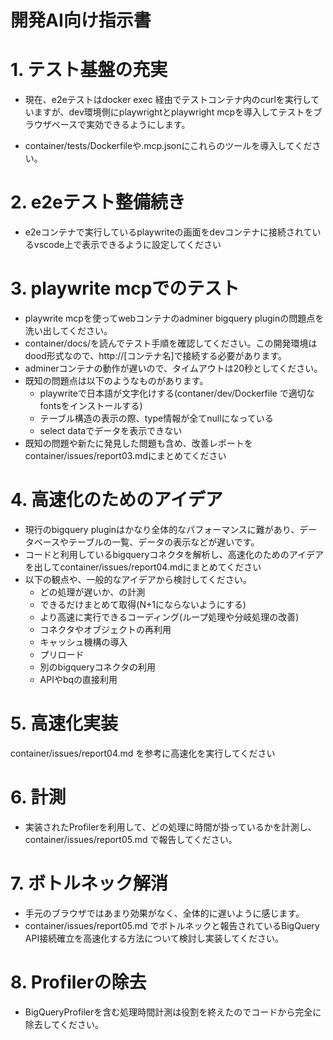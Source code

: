 # 開発AI向け指示書


# 1. テスト基盤の充実
* 現在、e2eテストはdocker exec 経由でテストコンテナ内のcurlを実行していますが、dev環境側にplaywrightとplaywright mcpを導入してテストをブラウザベースで実効できるようにします。

* container/tests/Dockerfileや.mcp.jsonにこれらのツールを導入してください。

# 2. e2eテスト整備続き
* e2eコンテナで実行しているplaywriteの画面をdevコンテナに接続されているvscode上で表示できるように設定してください

# 3. playwrite mcpでのテスト
* playwrite mcpを使ってwebコンテナのadminer bigquery pluginの問題点を洗い出してください。
* container/docs/を読んでテスト手順を確認してください。この開発環境はdood形式なので、http://[コンテナ名]で接続する必要があります。
* adminerコンテナの動作が遅いので、タイムアウトは20秒としてください。
* 既知の問題点は以下のようなものがあります。
    * playwriteで日本語が文字化けする(contaner/dev/Dockerfile で適切なfontsをインストールする)
    * テーブル構造の表示の際、type情報が全てnullになっている
    * select dataでデータを表示できない
* 既知の問題や新たに発見した問題も含め、改善レポートをcontainer/issues/report03.mdにまとめてください

# 4. 高速化のためのアイデア
* 現行のbigquery pluginはかなり全体的なパフォーマンスに難があり、データベースやテーブルの一覧、データの表示などが遅いです。
* コードと利用しているbigqueryコネクタを解析し、高速化のためのアイデアを出してcontainer/issues/report04.mdにまとめてください
* 以下の観点や、一般的なアイデアから検討してください。
    * どの処理が遅いか、の計測
    * できるだけまとめて取得(N+1にならないようにする)
    * より高速に実行できるコーディング(ループ処理や分岐処理の改善)
    * コネクタやオブジェクトの再利用
    * キャッシュ機構の導入
    * プリロード
    * 別のbigqueryコネクタの利用
    * APIやbqの直接利用

# 5. 高速化実装
container/issues/report04.md を参考に高速化を実行してください

# 6. 計測
* 実装されたProfilerを利用して、どの処理に時間が掛っているかを計測し、container/issues/report05.md で報告してください。

# 7. ボトルネック解消
* 手元のブラウザではあまり効果がなく、全体的に遅いように感じます。
* container/issues/report05.md でボトルネックと報告されているBigQuery API接続確立を高速化する方法について検討し実装してください。

# 8. Profilerの除去
* BigQueryProfilerを含む処理時間計測は役割を終えたのでコードから完全に除去してください。
